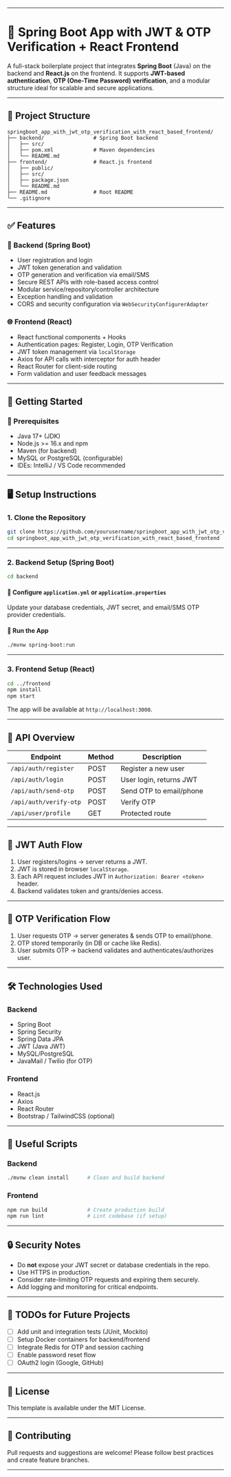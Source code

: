 
---

# 🔐 Spring Boot App with JWT & OTP Verification + React Frontend

A full-stack boilerplate project that integrates **Spring Boot** (Java) on the backend and **React.js** on the frontend. It supports **JWT-based authentication**, **OTP (One-Time Password) verification**, and a modular structure ideal for scalable and secure applications.

---

## 🧱 Project Structure

```
springboot_app_with_jwt_otp_verification_with_react_based_frontend/
├── backend/                # Spring Boot backend
│   ├── src/
│   ├── pom.xml             # Maven dependencies
│   └── README.md
├── frontend/               # React.js frontend
│   ├── public/
│   ├── src/
│   ├── package.json
│   └── README.md
├── README.md               # Root README
└── .gitignore
```

---

## ✅ Features

### 🔐 Backend (Spring Boot)

* User registration and login
* JWT token generation and validation
* OTP generation and verification via email/SMS
* Secure REST APIs with role-based access control
* Modular service/repository/controller architecture
* Exception handling and validation
* CORS and security configuration via `WebSecurityConfigurerAdapter`

### 🌐 Frontend (React)

* React functional components + Hooks
* Authentication pages: Register, Login, OTP Verification
* JWT token management via `localStorage`
* Axios for API calls with interceptor for auth header
* React Router for client-side routing
* Form validation and user feedback messages

---

## 🚀 Getting Started

### 🔧 Prerequisites

* Java 17+ (JDK)
* Node.js >= 16.x and npm
* Maven (for backend)
* MySQL or PostgreSQL (configurable)
* IDEs: IntelliJ / VS Code recommended

---

## 🖥️ Setup Instructions

### 1. Clone the Repository

```bash
git clone https://github.com/yourusername/springboot_app_with_jwt_otp_verification_with_react_based_frontend.git
cd springboot_app_with_jwt_otp_verification_with_react_based_frontend
```

---

### 2. Backend Setup (Spring Boot)

```bash
cd backend
```

#### 🔧 Configure `application.yml` or `application.properties`

Update your database credentials, JWT secret, and email/SMS OTP provider credentials.


#### 🚀 Run the App

```bash
./mvnw spring-boot:run
```

---

### 3. Frontend Setup (React)

```bash
cd ../frontend
npm install
npm start
```

The app will be available at `http://localhost:3000`.

---

## 🔄 API Overview

| Endpoint               | Method | Description             |
| ---------------------- | ------ | ----------------------- |
| `/api/auth/register`   | POST   | Register a new user     |
| `/api/auth/login`      | POST   | User login, returns JWT |
| `/api/auth/send-otp`   | POST   | Send OTP to email/phone |
| `/api/auth/verify-otp` | POST   | Verify OTP              |
| `/api/user/profile`    | GET    | Protected route         |

---

## 🔐 JWT Auth Flow

1. User registers/logins → server returns a JWT.
2. JWT is stored in browser `localStorage`.
3. Each API request includes JWT in `Authorization: Bearer <token>` header.
4. Backend validates token and grants/denies access.

---

## 🔐 OTP Verification Flow

1. User requests OTP → server generates & sends OTP to email/phone.
2. OTP stored temporarily (in DB or cache like Redis).
3. User submits OTP → backend validates and authenticates/authorizes user.

---

## 🛠️ Technologies Used

### Backend

* Spring Boot
* Spring Security
* Spring Data JPA
* JWT (Java JWT)
* MySQL/PostgreSQL
* JavaMail / Twilio (for OTP)

### Frontend

* React.js
* Axios
* React Router
* Bootstrap / TailwindCSS (optional)

---

## 📁 Useful Scripts

### Backend

```bash
./mvnw clean install      # Clean and build backend
```

### Frontend

```bash
npm run build             # Create production build
npm run lint              # Lint codebase (if setup)
```

---

## 🔒 Security Notes

* Do **not** expose your JWT secret or database credentials in the repo.
* Use HTTPS in production.
* Consider rate-limiting OTP requests and expiring them securely.
* Add logging and monitoring for critical endpoints.

---

## 📌 TODOs for Future Projects

* [ ] Add unit and integration tests (JUnit, Mockito)
* [ ] Setup Docker containers for backend/frontend
* [ ] Integrate Redis for OTP and session caching
* [ ] Enable password reset flow
* [ ] OAuth2 login (Google, GitHub)

---

## 📃 License

This template is available under the MIT License.

---

## 🤝 Contributing

Pull requests and suggestions are welcome! Please follow best practices and create feature branches.

---



